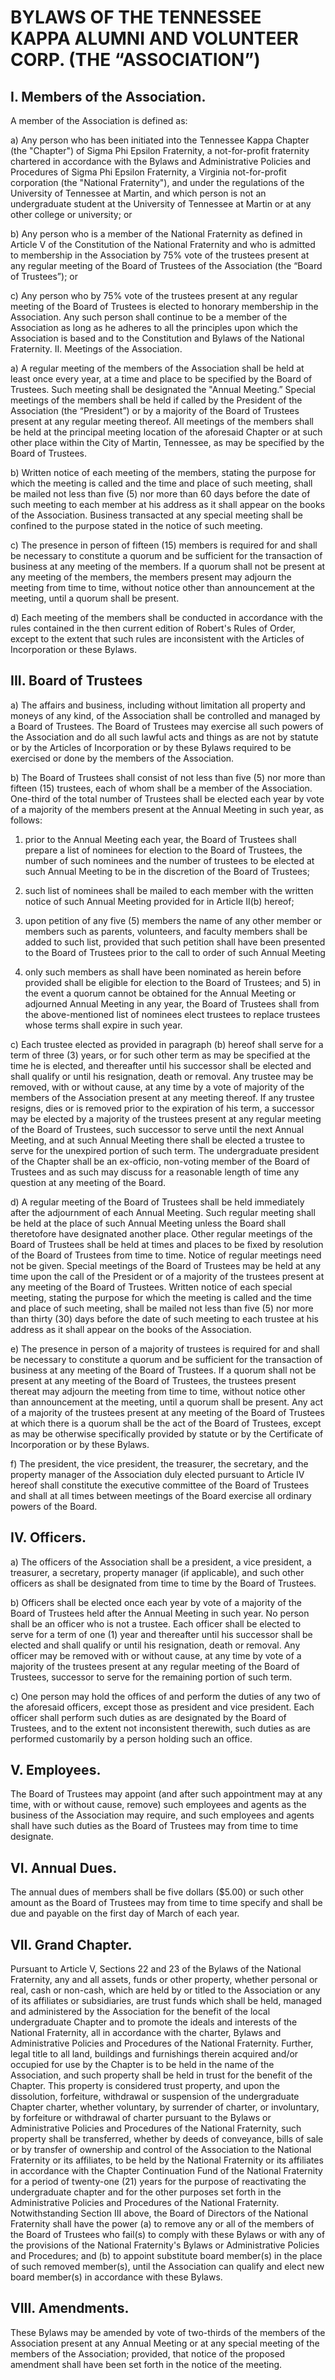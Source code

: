 # BYLAWS OF THE TENNESSEE KAPPA ALUMNI AND VOLUNTEER CORP. (THE “ASSOCIATION”)

## I. Members of the Association.

A member of the Association is defined as:

a) Any person who has been initiated into the Tennessee Kappa Chapter (the "Chapter") of Sigma Phi Epsilon Fraternity, a not-for-profit fraternity chartered in accordance with the Bylaws and Administrative Policies and Procedures of Sigma Phi Epsilon Fraternity, a Virginia not-for-profit corporation (the "National Fraternity"), and under the regulations of the University of Tennessee at Martin, and which person is not an undergraduate student at the University of Tennessee at Martin or at any other college or university; or

b) Any person who is a member of the National Fraternity as defined in Article V of the Constitution of the National Fraternity and who is admitted to membership in the Association by 75% vote of the trustees present at any regular meeting of the Board of Trustees of the Association (the “Board of Trustees”); or

c) Any person who by 75% vote of the trustees present at any regular meeting of the Board of Trustees is elected to honorary membership in the Association. Any such person shall continue to be a member of the Association as long as he adheres to all the principles upon which the Association is based and to the Constitution and Bylaws of the National Fraternity.
II. Meetings of the Association.

a) A regular meeting of the members of the Association shall be held at least once every year, at a time and place to be specified by the Board of Trustees. Such meeting shall be designated the "Annual Meeting.” Special meetings of the members shall be held if called by the President of the Association (the “President”) or by a majority of the Board of Trustees present at any regular meeting thereof. All meetings of the members shall be held at the principal meeting location of the aforesaid Chapter or at such other place within the City of Martin, Tennessee, as may be specified by the Board of Trustees.

b) Written notice of each meeting of the members, stating the purpose for which the meeting is called and the time and place of such meeting, shall be mailed not less than five (5) nor more than 60 days before the date of such meeting to each member at his address as it shall appear on the books of the Association. Business transacted at any special meeting shall be confined to the purpose stated in the notice of such meeting.

c) The presence in person of fifteen (15) members is required for and shall be necessary to constitute a quorum and be sufficient for the transaction of business at any meeting of the members. If a quorum shall not be present at any meeting of the members, the members present may adjourn the meeting from time to time, without notice other than announcement at the meeting, until a quorum shall be present.

d) Each meeting of the members shall be conducted in accordance with the rules contained in the then current edition of Robert's Rules of Order, except to the extent that such rules are inconsistent with the Articles of Incorporation or these Bylaws.

## III. Board of Trustees

a) The affairs and business, including without limitation all property and moneys of any kind, of the Association shall be controlled and managed by a Board of Trustees. The Board of Trustees may exercise all such powers of the Association and do all such lawful acts and things as are not by statute or by the Articles of Incorporation or by these Bylaws required to be exercised or done by the members of the Association.

b) The Board of Trustees shall consist of not less than five (5) nor more than fifteen (15) trustees, each of whom shall be a member of the Association. One-third of the total number of Trustees shall be elected each year by vote of a majority of the members present at the Annual Meeting in such year, as follows:

1) prior to the Annual Meeting each year, the Board of Trustees shall prepare a list of nominees for election to the Board of Trustees, the number of such nominees and the number of trustees to be elected at such Annual Meeting to be in the discretion of the Board of Trustees;

2) such list of nominees shall be mailed to each member with the written notice of such Annual Meeting provided for in Article II(b) hereof;

3) upon petition of any five (5) members the name of any other member or members such as parents, volunteers, and faculty members shall be added to such list, provided that such petition shall have been presented to the Board of Trustees prior to the call to order of such Annual Meeting

4) only such members as shall have been nominated as herein before provided shall be eligible for election to the Board of Trustees; and 5) in the event a quorum cannot be obtained for the Annual Meeting or adjourned Annual Meeting in any year, the Board of Trustees shall from the above-mentioned list of nominees elect trustees to replace trustees whose terms shall expire in such year.

c) Each trustee elected as provided in paragraph (b) hereof shall serve for a term of three (3) years, or for such other term as may be specified at the time he is elected, and thereafter until his successor shall be elected and shall qualify or until his resignation, death or removal. Any trustee may be removed, with or without cause, at any time by a vote of majority of the members of the Association present at any meeting thereof. If any trustee resigns, dies or is removed prior to the expiration of his term, a successor may be elected by a majority of the trustees present at any regular meeting of the Board of Trustees, such successor to serve until the next Annual Meeting, and at such Annual Meeting there shall be elected a trustee to serve for the unexpired portion of such term. The undergraduate president of the Chapter shall be an ex-officio, non-voting member of the Board of Trustees and as such may discuss for a reasonable length of time any question at any meeting of the Board.

d) A regular meeting of the Board of Trustees shall be held immediately after the adjournment of each Annual Meeting. Such regular meeting shall be held at the place of such Annual Meeting unless the Board shall theretofore have designated another place. Other regular meetings of the Board of Trustees shall be held at times and places to be fixed by resolution of the Board of Trustees from time to time. Notice of regular meetings need not be given. Special meetings of the Board of Trustees may be held at any time upon the call of the President or of a majority of the trustees present at any meeting of the Board of Trustees. Written notice of each special meeting, stating the purpose for which the meeting is called and the time and place of such meeting, shall be mailed not less than five (5) nor more than thirty (30) days before the date of such meeting to each trustee at his address as it shall appear on the books of the Association.

e) The presence in person of a majority of trustees is required for and shall be necessary to constitute a quorum and be sufficient for the transaction of business at any meeting of the Board of Trustees. If a quorum shall not be present at any meeting of the Board of Trustees, the trustees present thereat may adjourn the meeting from time to time, without notice other than announcement at the meeting, until a quorum shall be present. Any act of a majority of the trustees present at any meeting of the Board of Trustees at which there is a quorum shall be the act of the Board of Trustees, except as may be otherwise specifically provided by statute or by the Certificate of Incorporation or by these Bylaws.

f) The president, the vice president, the treasurer, the secretary, and the property manager of the Association duly elected pursuant to Article IV hereof shall constitute the executive committee of the Board of Trustees and shall at all times between meetings of the Board exercise all ordinary powers of the Board.

## IV. Officers.

a) The officers of the Association shall be a president, a vice president, a treasurer, a secretary, property manager (if applicable), and such other officers as shall be designated from time to time by the Board of Trustees.

b) Officers shall be elected once each year by vote of a majority of the Board of Trustees held after the Annual Meeting in such year. No person shall be an officer who is not a trustee. Each officer shall be elected to serve for a term of one (1) year and thereafter until his successor shall be elected and shall qualify or until his resignation, death or removal. Any officer may be removed with or without cause, at any time by vote of a majority of the trustees present at any regular meeting of the Board of Trustees, successor to serve for the remaining portion of such term.

c) One person may hold the offices of and perform the duties of any two of the aforesaid officers, except those as president and vice president. Each officer shall perform such duties as are designated by the Board of Trustees, and to the extent not inconsistent therewith, such duties as are performed customarily by a person holding such an office.

## V. Employees.

The Board of Trustees may appoint (and after such appointment may at any time, with or without cause, remove) such employees and agents as the business of the Association may require, and such employees and agents shall have such duties as the Board of Trustees may from time to time designate.

## VI. Annual Dues.

The annual dues of members shall be five dollars ($5.00) or such other amount as the Board of Trustees may from time to time specify and shall be due and payable on the first day of March of each year.

## VII. Grand Chapter.

Pursuant to Article V, Sections 22 and 23 of the Bylaws of the National Fraternity, any and all assets, funds or other property, whether personal or real, cash or non-cash, which are held by or titled to the Association or any of its affiliates or subsidiaries, are trust funds which shall be held, managed and administered by the Association for the benefit of the local undergraduate Chapter and to promote the ideals and interests of the National Fraternity, all in accordance with the charter, Bylaws and Administrative Policies and Procedures of the National Fraternity. Further, legal title to all land, buildings and furnishings therein acquired and/or occupied for use by the Chapter is to be held in the name of the Association, and such property shall be held in trust for the benefit of the Chapter. This property is considered trust property, and upon the dissolution, forfeiture, withdrawal or suspension of the undergraduate Chapter charter, whether voluntary, by surrender of charter, or involuntary, by forfeiture or withdrawal of charter pursuant to the Bylaws or Administrative Policies and Procedures of the National Fraternity, such property shall be transferred, whether by deeds of conveyance, bills of sale or by transfer of ownership and control of the Association to the National Fraternity or its affiliates, to be held by the National Fraternity or its affiliates in accordance with the Chapter Continuation Fund of the National Fraternity for a period of twenty-one (21) years for the purpose of reactivating the undergraduate chapter and for the other purposes set forth in the Administrative Policies and Procedures of the National Fraternity. Notwithstanding Section III above, the Board of Directors of the National Fraternity shall have the power (a) to remove any or all of the members of the Board of Trustees who fail(s) to comply with these Bylaws or with any of the provisions of the National Fraternity's Bylaws or Administrative Policies and Procedures; and (b) to appoint substitute board member(s) in the place of such removed member(s), until the Association can qualify and elect new board member(s) in accordance with these Bylaws.

## VIII. Amendments.

These Bylaws may be amended by vote of two-thirds of the members of the Association present at any Annual Meeting or at any special meeting of the members of the Association; provided, that notice of the proposed amendment shall have been set forth in the notice of the meeting.
